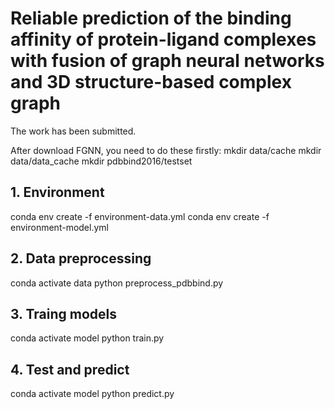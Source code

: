 # Reliable prediction of the binding affinity of protein-ligand complexes with fusion of graph neural networks and 3D structure-based complex graph

The work has been submitted.

After download FGNN, you need to do these firstly:
mkdir data/cache
mkdir data/data_cache
mkdir pdbbind2016/testset

## 1. Environment
conda env create -f environment-data.yml
conda env create -f environment-model.yml

## 2. Data preprocessing
conda activate data
python preprocess_pdbbind.py

## 3. Traing models
conda activate model
python train.py

## 4. Test and predict
conda activate model
python predict.py
